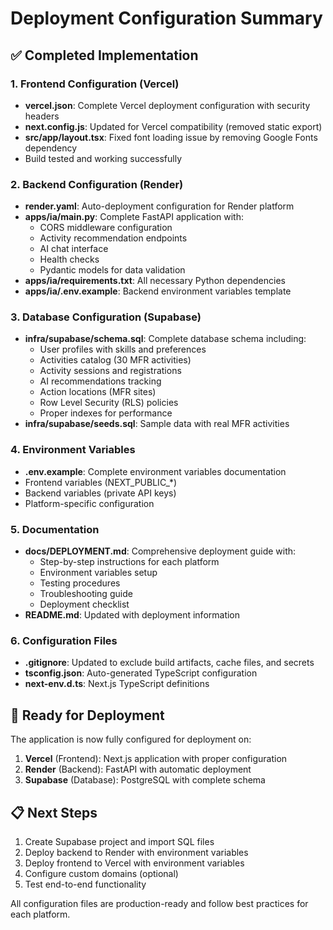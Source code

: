 # Deployment Configuration Summary

## ✅ Completed Implementation

### 1. Frontend Configuration (Vercel)
- **vercel.json**: Complete Vercel deployment configuration with security headers
- **next.config.js**: Updated for Vercel compatibility (removed static export)
- **src/app/layout.tsx**: Fixed font loading issue by removing Google Fonts dependency
- Build tested and working successfully

### 2. Backend Configuration (Render)
- **render.yaml**: Auto-deployment configuration for Render platform
- **apps/ia/main.py**: Complete FastAPI application with:
  - CORS middleware configuration
  - Activity recommendation endpoints
  - AI chat interface
  - Health checks
  - Pydantic models for data validation
- **apps/ia/requirements.txt**: All necessary Python dependencies
- **apps/ia/.env.example**: Backend environment variables template

### 3. Database Configuration (Supabase)
- **infra/supabase/schema.sql**: Complete database schema including:
  - User profiles with skills and preferences
  - Activities catalog (30 MFR activities)
  - Activity sessions and registrations
  - AI recommendations tracking
  - Action locations (MFR sites)
  - Row Level Security (RLS) policies
  - Proper indexes for performance
- **infra/supabase/seeds.sql**: Sample data with real MFR activities

### 4. Environment Variables
- **.env.example**: Complete environment variables documentation
- Frontend variables (NEXT_PUBLIC_*)
- Backend variables (private API keys)
- Platform-specific configuration

### 5. Documentation
- **docs/DEPLOYMENT.md**: Comprehensive deployment guide with:
  - Step-by-step instructions for each platform
  - Environment variables setup
  - Testing procedures
  - Troubleshooting guide
  - Deployment checklist
- **README.md**: Updated with deployment information

### 6. Configuration Files
- **.gitignore**: Updated to exclude build artifacts, cache files, and secrets
- **tsconfig.json**: Auto-generated TypeScript configuration
- **next-env.d.ts**: Next.js TypeScript definitions

## 🚀 Ready for Deployment

The application is now fully configured for deployment on:

1. **Vercel** (Frontend): Next.js application with proper configuration
2. **Render** (Backend): FastAPI with automatic deployment
3. **Supabase** (Database): PostgreSQL with complete schema

## 📋 Next Steps

1. Create Supabase project and import SQL files
2. Deploy backend to Render with environment variables
3. Deploy frontend to Vercel with environment variables
4. Configure custom domains (optional)
5. Test end-to-end functionality

All configuration files are production-ready and follow best practices for each platform.